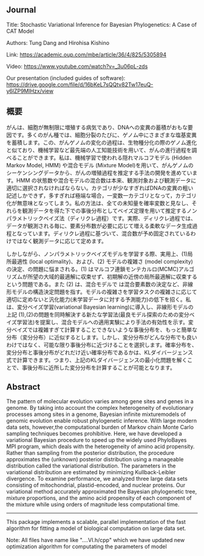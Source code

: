Journal
------------------------------------------------------------------------------------------------------------------------------------------
Title: Stochastic Variational Inference for Bayesian Phylogenetics: A Case of CAT Model

Authors: Tung Dang and Hirohisa Kishino

Link: https://academic.oup.com/mbe/article/36/4/825/5305894 

Video: https://www.youtube.com/watch?v=_3u06pL-zds

Our presentation (included guides of software): https://drive.google.com/file/d/16bKeL7sQQtv82Tw17euQ-y6lZP9MlHzx/view 

概要
------------------------------------------------------------------------------------------------------------------------------------------
がんは、細胞が無制限に増殖する病気であり、DNAへの変異の蓄積がおもな要因です。多くのがん種では、細胞分裂のたびに、ゲノム中にさまざまな塩基変異を蓄積します。この、がんゲノムの変化の過程は、生物種分化の際のゲノム進化と似ており、機械学習など最先端の人工知能技術を用いて、がんの進行過程を調べることができます。私は、機械学習で使われる隠れマルコフモデル (Hidden Markov Model, HMM) や混合モデル (Mixture Model)を用いて、がんゲノムのシーケンシングデータから、がんの増殖過程を推定する手法の開発を進めています。HMM の状態数や混合モデルの混合数は本来、観測対象および観測データに適切に選択されなければならない。カテゴリが少なすぎればDNAの変異の粗い記述しかできず，多すぎれば極端な場合，一変数一カテゴリとなって，カテゴリ化が無意味となってしまう。私の方法は、全ての未知量を確率変数と見なし、それらを観測データを得た下での事後分布としてベイズ定理を用いて推定するノンパラメトリックベイズ法（ディリクレ過程）です。実際、ディリクレ過程では、データが観測される毎に、要素分布数が必要に応じて増える柔軟なデータ生成過程となっています。ディリクレ過程に基づいて、混合数が予め固定されているわけではなく観測データに応じて定めます。

しかしながら、ノンパラメトリックベイズモデルを学習する際、実用上、(1)局所最適性 (local optimality)、および、(2) モデルの複雑さ (model complexity) の決定、の問題に悩まされる。(1) はマルコフ連鎖モンテカルロ(MCMC)アルゴリズムが所望の大域的最適解に収束せず、初期解の近傍の局所最適解に収束するという問題である。また (2) は、混合モデルで は混合要素数の決定など、非線形モデルの構造決定問題を指す。モデルの複雑さを学習タスクの複雑さに応じて適切に定めないと汎化能力(未学習データに対する予測能力)の低下を招く。私は、変分ベイズ学習(variational Bayesian learning)に導入し、非線形モデルの上記 (1),(2)の問題を同時解決する新たな学習法(最良モデル探索のための変分ベイズ学習法)を提案し、混合モデルへの適用実験により手法の有効性を示す。変分ベイズでは複雑すぎて計算することできないような事後分布を、もっと簡単な分布（変分分布）に近似するとします。しかし、変分分布がどんな分布でも良いわけではなく、可能な限り事後分布に近づけることを選択します。確率分布を、変分分布と事後分布がどれだけ近い確率分布であるかは、KLダイバージェンス式で計算できます。つまり、上記のKLダイバージェンスの最小化問題を解くことで、事後分布に近所した変分分布を計算することが可能となります。


Abstract 
-----------------------------------------------------------------------------------------------------------------------------------------
The pattern of molecular evolution varies among gene sites and genes in a genome. By taking into account the complex heterogeneity of evolutionary processes among sites in a genome, Bayesian infinite mixturemodels of genomic evolution enable robust phylogenetic inference. With large modern data sets, however,the computational burden of Markov chain Monte Carlo sampling techniques becomes prohibitive. Here, we have developed a variational Bayesian procedure to speed up the widely used PhyloBayes MPI program, which deals with the heterogeneity of amino acid propensity. Rather than sampling from the posterior distribution, the procedure approximates the (unknown) posterior distribution using a manageable distribution called the variational distribution. The parameters in the variational distribution are estimated by minimizing Kullback-Leibler divergence. To examine performance, we analyzed three large data sets consisting of mitochondrial, plastid-encoded, and nuclear proteins. Our variational method accurately approximated the Bayesian phylogenetic tree, mixture proportions, and the amino acid propensity of each component of the mixture while using orders of magnitude less computational time.

-----------------------------------------------------------------------------------------------------------------------------------------

This package implements a scalable, parallel implementation of the fast algorithm for fitting 
a model of biological computation on large data set. 

Note: All files have name like "....VI.h/cpp" which we have updated new optimization algorithm for computating the parameters of model

